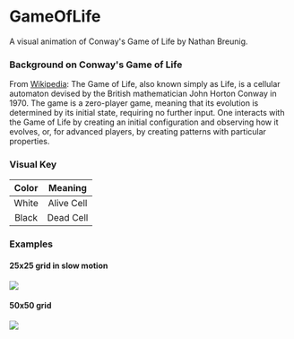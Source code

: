 # GameOfLife
A visual animation of Conway's Game of Life by Nathan Breunig.
### Background on Conway's Game of Life
From [Wikipedia](https://en.wikipedia.org/wiki/Conway%27s_Game_of_Life): The Game of Life, also known simply as Life, is a cellular automaton devised by the British mathematician John Horton Conway in 1970. The game is a zero-player game, meaning that its evolution is determined by its initial state, requiring no further input. One interacts with the Game of Life by creating an initial configuration and observing how it evolves, or, for advanced players, by creating patterns with particular properties.
### Visual Key
|Color|Meaning|
|:-----:|:---------:|
|White  | Alive Cell|
|Black  | Dead Cell |
### Examples
#### 25x25 grid in slow motion
![](https://i.imgur.com/Zvrd1w2.gif)
#### 50x50 grid
![](https://i.imgur.com/epYefkv.gif)

